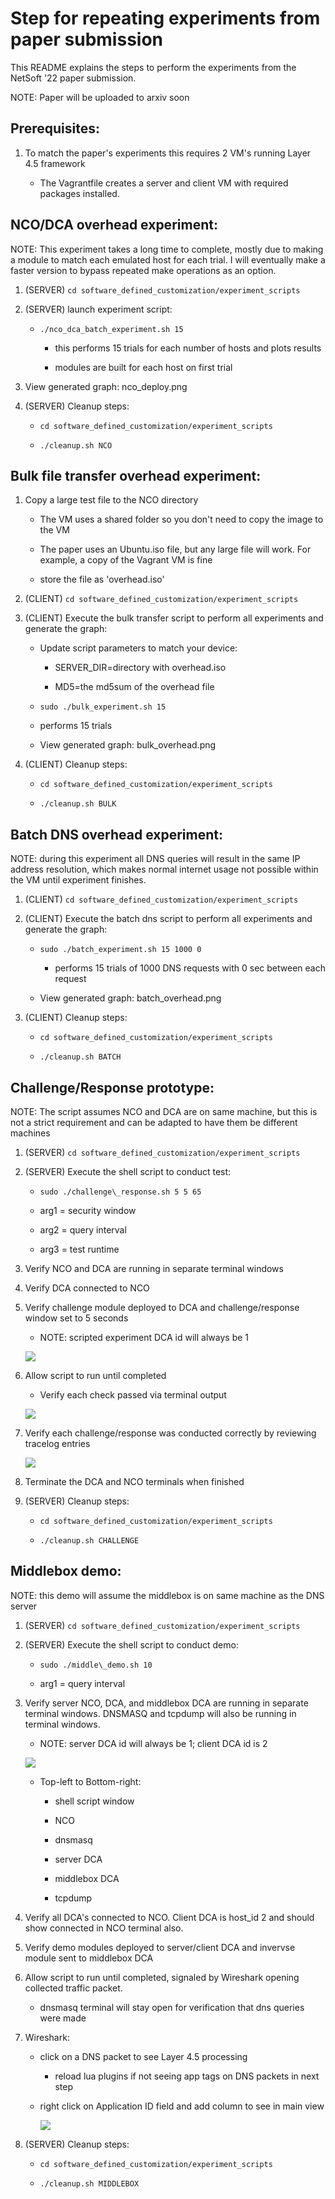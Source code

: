 # Step for repeating experiments from paper submission

This README explains the steps to perform the experiments from the NetSoft '22 paper submission.  

NOTE: Paper will be uploaded to arxiv soon


## Prerequisites:

1) To match the paper's experiments this requires 2 VM's running Layer 4.5 framework

    * The Vagrantfile creates a server and client VM with required packages installed.






## NCO/DCA overhead experiment:

NOTE: This experiment takes a long time to complete, mostly due to making a module to match each emulated host for each trial.  I will eventually make a faster version to bypass repeated make operations as an option.

1) (SERVER) `cd software_defined_customization/experiment_scripts`

1) (SERVER) launch experiment script:

    * `./nco_dca_batch_experiment.sh 15`

        * this performs 15 trials for each number of hosts and plots results

        * modules are built for each host on first trial

1) View generated graph: nco_deploy.png


1) (SERVER) Cleanup steps:

    * `cd software_defined_customization/experiment_scripts`

    * `./cleanup.sh NCO`




## Bulk file transfer overhead experiment:

1) Copy a large test file to the NCO directory

    * The VM uses a shared folder so you don't need to copy the image to the VM

    * The paper uses an Ubuntu.iso file, but any large file will work.  For example, a copy of the Vagrant VM is fine

    * store the file as 'overhead.iso'


1) (CLIENT) `cd software_defined_customization/experiment_scripts`

1) (CLIENT) Execute the bulk transfer script to perform all experiments and
generate the graph:

    * Update script parameters to match your device:

        * SERVER_DIR=directory with overhead.iso

        * MD5=the md5sum of the overhead file

    * `sudo ./bulk_experiment.sh 15`

    * performs 15 trials

    * View generated graph: bulk_overhead.png


1) (CLIENT) Cleanup steps:

    * `cd software_defined_customization/experiment_scripts`

    * `./cleanup.sh BULK`



## Batch DNS overhead experiment:

NOTE: during this experiment all DNS queries will result in the same IP address resolution, which makes normal internet usage not possible within the VM until experiment finishes.

1) (CLIENT) `cd software_defined_customization/experiment_scripts`


1) (CLIENT) Execute the batch dns script to perform all experiments and
generate the graph:

    * `sudo ./batch_experiment.sh 15 1000 0`

        * performs 15 trials of 1000 DNS requests with 0 sec between each request

    * View generated graph: batch_overhead.png


1) (CLIENT) Cleanup steps:

    * `cd software_defined_customization/experiment_scripts`

    * `./cleanup.sh BATCH`


## Challenge/Response prototype:

NOTE: The script assumes NCO and DCA are on same machine, but this is not a strict requirement and can be adapted to have them be different machines

1) (SERVER) `cd software_defined_customization/experiment_scripts`


1) (SERVER) Execute the shell script to conduct test:

    * `sudo ./challenge\_response.sh 5 5 65`

    * arg1 = security window

    * arg2 = query interval

    * arg3 = test runtime


1) Verify NCO and DCA are running in separate terminal windows

1) Verify DCA connected to NCO

1) Verify challenge module deployed to DCA and challenge/response window set to 5 seconds

    * NOTE: scripted experiment DCA id will always be 1

   ![](../assets/active_table.png)

1) Allow script to run until completed

    * Verify each check passed via terminal output

   ![](../assets/challenge.png)

1) Verify each challenge/response was conducted correctly by reviewing
tracelog entries

   ![](../assets/challenge_log.png)

1) Terminate the DCA and NCO terminals when finished


1) (SERVER) Cleanup steps:

    * `cd software_defined_customization/experiment_scripts`

    * `./cleanup.sh CHALLENGE`




## Middlebox demo:

NOTE: this demo will assume the middlebox is on same machine as the DNS server


1) (SERVER) `cd software_defined_customization/experiment_scripts`


1) (SERVER) Execute the shell script to conduct demo:

    * `sudo ./middle\_demo.sh 10`

    * arg1 = query interval


1) Verify server NCO, DCA, and middlebox DCA are running in separate terminal windows.  DNSMASQ and tcpdump will also be running in terminal windows.

    * NOTE: server DCA id will always be 1; client DCA id is 2

    ![](../assets/terminals.png)

    * Top-left to Bottom-right:

        * shell script window

        * NCO

        * dnsmasq

        * server DCA

        * middlebox DCA

        * tcpdump

1) Verify all DCA's connected to NCO. Client DCA is host_id 2 and should show connected in NCO terminal also.

1) Verify demo modules deployed to server/client DCA and invervse module sent to middlebox DCA


1) Allow script to run until completed, signaled by Wireshark opening collected traffic packet.

    * dnsmasq terminal will stay open for verification that dns queries were made


1) Wireshark:

    * click on a DNS packet to see Layer 4.5 processing

        * reload lua plugins if not seeing app tags on DNS packets in next step

    * right click on Application ID field and add column to see in main view

        ![](../assets/demo_column.png)


1) (SERVER) Cleanup steps:

    * `cd software_defined_customization/experiment_scripts`

    * `./cleanup.sh MIDDLEBOX`
